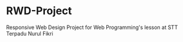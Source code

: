 # RWD-Project
Responsive Web Design Project for Web Programming's lesson at STT Terpadu Nurul Fikri
